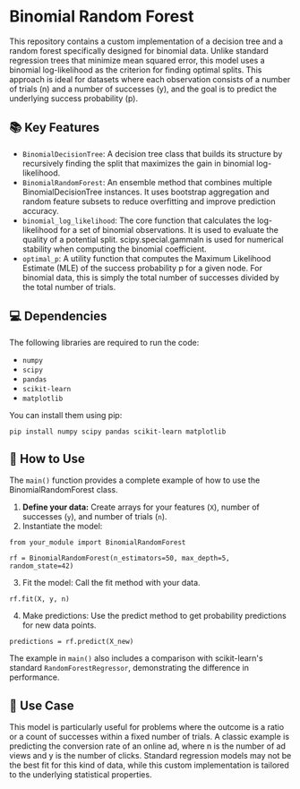 # Binomial Random Forest
This repository contains a custom implementation of a decision tree and a random forest specifically designed for binomial data. Unlike standard regression trees that minimize mean squared error, this model uses a binomial log-likelihood as the criterion for finding optimal splits. This approach is ideal for datasets where each observation consists of a number of trials (n) and a number of successes (y), and the goal is to predict the underlying success probability (p).

## 📚 Key Features
- `BinomialDecisionTree`: A decision tree class that builds its structure by recursively finding the split that maximizes the gain in binomial log-likelihood.
- `BinomialRandomForest`: An ensemble method that combines multiple BinomialDecisionTree instances. It uses bootstrap aggregation and random feature subsets to reduce overfitting and improve prediction accuracy.
- `binomial_log_likelihood`: The core function that calculates the log-likelihood for a set of binomial observations. It is used to evaluate the quality of a potential split. scipy.special.gammaln is used for numerical stability when computing the binomial coefficient.
- `optimal_p`: A utility function that computes the Maximum Likelihood Estimate (MLE) of the success probability p for a given node. For binomial data, this is simply the total number of successes divided by the total number of trials.

## 💻 Dependencies
The following libraries are required to run the code:
- `numpy`
- `scipy`
- `pandas`
- `scikit-learn`
- `matplotlib`

You can install them using pip:
```
pip install numpy scipy pandas scikit-learn matplotlib
```

## 🚀 How to Use
The `main()` function provides a complete example of how to use the BinomialRandomForest class.
1. **Define your data:** Create arrays for your features (`X`), number of successes (`y`), and number of trials (`n`).
2. Instantiate the model:

```
from your_module import BinomialRandomForest

rf = BinomialRandomForest(n_estimators=50, max_depth=5, random_state=42)
```

3. Fit the model: Call the fit method with your data.
```
rf.fit(X, y, n)
```

4. Make predictions: Use the predict method to get probability predictions for new data points.

```
predictions = rf.predict(X_new)
```

The example in `main()` also includes a comparison with scikit-learn's standard `RandomForestRegressor`, demonstrating the difference in performance.


## 🎯 Use Case
This model is particularly useful for problems where the outcome is a ratio or a count of successes within a fixed number of trials. A classic example is predicting the conversion rate of an online ad, where n is the number of ad views and y is the number of clicks. Standard regression models may not be the best fit for this kind of data, while this custom implementation is tailored to the underlying statistical properties.
